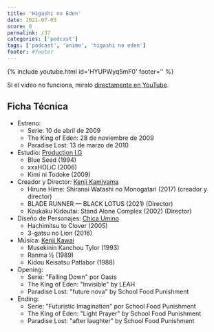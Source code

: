 ```yaml
---
title: 'Higashi no Eden'
date: 2021-07-03
score: 0
permalink: /37
categories: ['podcast']
tags: ['podcast', 'anime', 'higashi no eden']
footer: #footer
---
```


{% include youtube.html id='HYUPWyq5mF0' footer='' %}

Si el video no funciona, miralo [directamente en YouTube](https://youtu.be/HYUPWyq5mF0).

<!-- Tambien podes [descargar el mp3](CHANGEME). -->

## Ficha Técnica

- Estreno:
    - Serie: 10 de abril de 2009
    - The King of Eden: 28 de noviembre de 2009
    - Paradise Lost: 13 de marzo de 2010
- Estudio: [Production I.G](https://anilist.co/studio/10)
    - Blue Seed (1994)
    - xxxHOLiC (2006)
    - Kimi ni Todoke (2009)
- Creador y Director: [Kenji Kamiyama](https://anilist.co/staff/100348)
    - Hirune Hime: Shiranai Watashi no Monogatari (2017) (creador y director)
    - BLADE RUNNER — BLACK LOTUS (2021) (Director)
    - Koukaku Kidoutai: Stand Alone Complex (2002) (Director)
- Diseño de Personajes: [Chica Umino](https://anilist.co/staff/97891)
    - Hachimitsu to Clover (2005)
    - 3-gatsu no Lion (2016)
- Música: [Kenji Kawai](https://anilist.co/staff/100304)
    - Musekinin Kanchou Tylor (1993)
    - Ranma ½ (1989)
    - Kidou Keisatsu Patlabor (1988)
- Opening:
    - Serie: "Falling Down" por Oasis
    - The King of Eden: "Invisible" by LEAH
    - Paradise Lost: "future nova" by School Food Punishment
- Ending: 
    - Serie: "Futuristic Imagination" por School Food Punishment
    - The King of Eden: "Light Prayer" by School Food Punishment
    - Paradise Lost: "after laughter" by School Food Punishment
